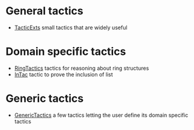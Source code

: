 General tactics
===============

-   [TacticExts](TacticExts) small tactics that are widely useful

Domain specific tactics
=======================

-   [RingTactics](RingTactics) tactics for reasoning about ring structures
-   [InTac](InTac) tactic to prove the inclusion of list

Generic tactics
===============

-   [GenericTactics](GenericTactics) a few tactics letting the user define its domain specific tactics

